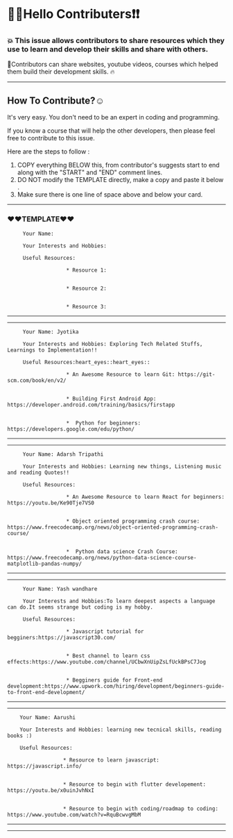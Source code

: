 # :gem::gem:Hello Contributers:exclamation::exclamation: 

### :collision: This issue allows contributors to share resources which they use to learn and develop their skills and share with others.


:tulip:Contributors can share websites, youtube videos, courses which helped them build their development skills. :fire: 


----------------------------------------------------------------------------------------------------------------------------------------------------------------
## How To Contribute?:relaxed:

It's very easy. You don't need to be an expert in coding and programming.

If you know a course that will help the other developers, then please feel free to contribute to this issue. 

Here are the steps to follow : 
1. COPY everything BELOW this, from contributor's suggests start to end along with the "START" and "END" comment lines.
2. DO NOT modify the TEMPLATE directly, make a copy and paste it below .
3. Make sure there is one line of space above and below your card.

-----------------------------------------------------------------------------------------------------------------------------------------------------------------
 ###    :hearts::hearts:TEMPLATE:hearts::hearts:
 <!------ ________ Contributor's suggest START ________  ------>
	
         Your Name:

         Your Interests and Hobbies:
              
         Useful Resources:
                   
                       * Resource 1:

                       
                       * Resource 2:


                       * Resource 3:   
                       
         
<!------ ________ Contributor's suggest END ________  ------>

	 
------------------------------------------------------------------------------------------------------------------------------------------------------------------

   
------------------------------------------------------------------------------------------------------------------------------------------------------------------



        

        
<!------ ________ Contributor's suggest START ________  ------>
      
         Your Name: Jyotika

         Your Interests and Hobbies: Exploring Tech Related Stuffs,  Learnings to Implementation!!
              
         Useful Resources:heart_eyes::heart_eyes::
                   
                       * An Awesome Resource to learn Git: https://git-scm.com/book/en/v2/

                       
                       * Building First Android App: https://developer.android.com/training/basics/firstapp


                       *  Python for beginners: https://developers.google.com/edu/python/
                       
         

        
<!------ ________ Contributor's suggest END ________  ------>

	 
------------------------------------------------------------------------------------------------------------------------------------------------------------------
	 
------------------------------------------------------------------------------------------------------------------------------------------------------------------

	
<!------ ________ Contributor's suggest START ________  ------>
      
         Your Name: Adarsh Tripathi

         Your Interests and Hobbies: Learning new things, Listening music and reading Quotes!!
              
         Useful Resources:
                   
                       * An Awesome Resource to learn React for beginners: https://youtu.be/Ke90Tje7VS0

                       
                       * Object oriented programming crash course:  https://www.freecodecamp.org/news/object-oriented-programming-crash-course/


                       *  Python data science Crash Course: https://www.freecodecamp.org/news/python-data-science-course-matplotlib-pandas-numpy/
                       
         

        
<!------ ________ Contributor's suggest END ________  ------>
	 
------------------------------------------------------------------------------------------------------------------------------------------------------------------
	 
------------------------------------------------------------------------------------------------------------------------------------------------------------------


<!------ ________ Contributor's suggest START ________  ------>
      
         Your Name: Yash wandhare

         Your Interests and Hobbies:To learn deepest aspects a language can do.It seems strange but coding is my hobby.
              
         Useful Resources:
                   
                       * Javascript tutorial for begginers:https://javascript30.com/

                       
                       * Best channel to learn css effects:https://www.youtube.com/channel/UCbwXnUipZsLfUckBPsC7Jog


                       * Begginers guide for Front-end development:https://www.upwork.com/hiring/development/beginners-guide-to-front-end-development/
                       
         

        
<!------ ________ Contributor's suggest END ________  ------>

	 
------------------------------------------------------------------------------------------------------------------------------------------------------------------
	 
------------------------------------------------------------------------------------------------------------------------------------------------------------------


<!------ ________ Contributor's suggest START ________  ------>
      
        Your Name: Aarushi

        Your Interests and Hobbies: learning new tecnical skills, reading books :)
              
        Useful Resources:
                   
                      * Resource to learn javascript: https://javascript.info/

                       
                      * Resource to begin with flutter developement: https://youtu.be/x0uinJvhNxI


                      * Resource to begin with coding/roadmap to coding: https://www.youtube.com/watch?v=RquBcwvgMbM   

        
<!------ ________ Contributor's suggest END ________  ------>
        
	 
------------------------------------------------------------------------------------------------------------------------------------------------------------------
	 
------------------------------------------------------------------------------------------------------------------------------------------------------------------

        
        
